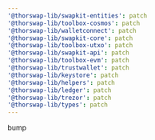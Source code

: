 ```yaml
---
'@thorswap-lib/swapkit-entities': patch
'@thorswap-lib/toolbox-cosmos': patch
'@thorswap-lib/walletconnect': patch
'@thorswap-lib/swapkit-core': patch
'@thorswap-lib/toolbox-utxo': patch
'@thorswap-lib/swapkit-api': patch
'@thorswap-lib/toolbox-evm': patch
'@thorswap-lib/trustwallet': patch
'@thorswap-lib/keystore': patch
'@thorswap-lib/helpers': patch
'@thorswap-lib/ledger': patch
'@thorswap-lib/trezor': patch
'@thorswap-lib/types': patch
---
```


bump
